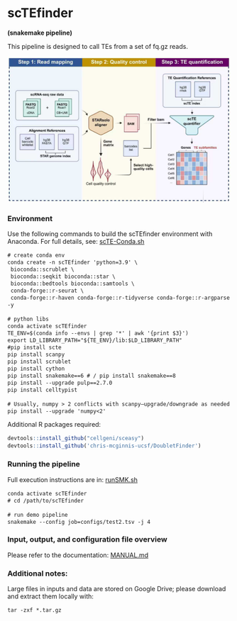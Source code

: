 
# scTEfinder 
__(snakemake pipeline)__

This pipeline is designed to call TEs from a set of fq.gz reads.

![Pipeline](https://github.com/synnimeng/scTEfinder/blob/main/imgs/pipeline.png "scTEfinder Pipeline")

### Environment

Use the following commands to build the scTEfinder environment with Anaconda.
For full details, see: [scTE-Conda.sh](https://github.com/synnimeng/scTEfinder/blob/main/scTE-Conda.sh)

```shell
# create conda env
conda create -n scTEfinder 'python=3.9' \
 bioconda::scrublet \
 bioconda::seqkit bioconda::star \
 bioconda::bedtools bioconda::samtools \
 conda-forge::r-seurat \
 conda-forge::r-haven conda-forge::r-tidyverse conda-forge::r-argparse -y

# python libs
conda activate scTEfinder
TE_ENV=$(conda info --envs | grep '*' | awk '{print $3}')
export LD_LIBRARY_PATH="${TE_ENV}/lib:$LD_LIBRARY_PATH"
#pip install scte
pip install scanpy
pip install scrublet
pip install cython
pip install snakemake==6 # / pip install snakemake==8
pip install --upgrade pulp==2.7.0
pip install celltypist

# Usually, numpy > 2 conflicts with scanpy—upgrade/downgrade as needed
pip install --upgrade 'numpy<2'

```

Additional R packages required:

```R
devtools::install_github("cellgeni/sceasy")
devtools::install_github('chris-mcginnis-ucsf/DoubletFinder')
```

### Running the pipeline

Full execution instructions are in: [runSMK.sh](https://github.com/synnimeng/scTEfinder/blob/main/runSMK.sh)

```shell
conda activate scTEfinder
# cd /path/to/scTEfinder

# run demo pipeline
snakemake --config job=configs/test2.tsv -j 4
```

### Input, output, and configuration file overview

Please refer to the documentation: [MANUAL.md](https://github.com/synnimeng/scTEfinder/blob/main/MANUAL.md)

### Additional notes:

Large files in inputs and data are stored on Google Drive; please download and extract them locally with:

```shell
tar -zxf *.tar.gz
```





